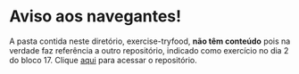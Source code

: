 # Aviso aos navegantes!

A pasta contida neste diretório, exercise-tryfood, **não têm conteúdo** pois na verdade faz referência a outro repositório, indicado como exercício no dia 2 do bloco 17. 
Clique [aqui](https://github.com/leobmend/exercise-tryfood) para acessar o repositório.